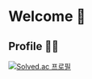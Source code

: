 # Welcome 👋


## Profile 🙋‍♂️


[![Solved.ac
프로필](http://mazassumnida.wtf/api/generate_badge?boj=jselectronit)](https://solved.ac/jselectronit)

